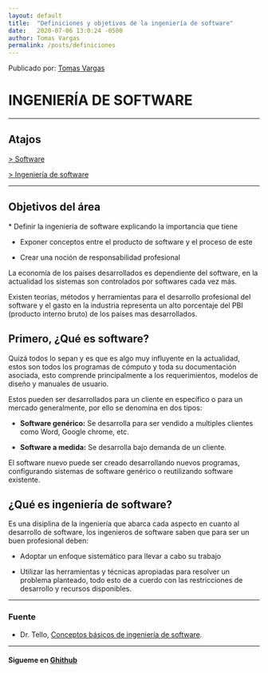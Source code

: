 ```yaml
---
layout: default
title:  "Definiciones y objetivos de la ingeniería de software"
date:   2020-07-06 13:0:24 -0500
author: Tomas Vargas
permalink: /posts/definiciones
---
```

<script src="https://kit.fontawesome.com/7316530f41.js" crossorigin="anonymous"></script>
Publicado por: [Tomas Vargas][gh] 

<h1>INGENIERÍA DE SOFTWARE</h1>

<hr>
<h2>Atajos</h2>
<p> <a href="#l1">> Software</a></p>
<p> <a href="#l2">> Ingeniería de software</a></p>
<hr>

<H2>Objetivos del área</H2>
* Definir la ingeniería de software explicando la importancia que tiene

* Exponer conceptos entre el producto de software y el proceso de este

* Crear una noción de responsabilidad profesional

<p>La economía de los países desarrollados es dependiente del software, en la actualidad los sistemas son controlados por softwares cada vez más.</p>
<p>Existen teorías, métodos y herramientas para el desarrollo profesional del software y el gasto en la industria representa un alto porcentaje del PBI (producto interno bruto) de los países mas desarrollados.</p>

<h2 id="l1">Primero, ¿Qué es software?</h2>
<p>Quizá todos lo sepan y es que es algo muy influyente en la actualidad, estos son todos los programas de cómputo y toda su documentación asociada, esto comprende principalmente a los requerimientos, modelos de diseño y manuales de usuario.</p>
<p>Estos pueden ser desarrollados para un cliente en específico o para un mercado generalmente, por ello se denomina en dos tipos:</p>

* **Software genérico:** Se desarrolla para ser vendido a multiples clientes como Word, Google chrome, etc.

* **Software a medida:** Se desarrolla bajo demanda de un cliente.

<p>El software nuevo puede ser creado desarrollando nuevos programas, configurando sistemas de software genérico o reutilizando software existente.</p>

<h2 id="l2">¿Qué es ingeniería de software?</h2>
<p>Es una disiplina de la ingeniería que abarca cada aspecto en cuanto al desarrollo de software, los ingenieros de software saben que para ser un buen profesional deben:</p>

* Adoptar un enfoque sistemático para llevar a cabo su trabajo

* Utilizar las herramientas y técnicas apropiadas para resolver un problema planteado, todo esto de a cuerdo con las restricciones de desarrollo y recursos disponibles.

<hr>
<h3>Fuente</h3>


* Dr. Tello, [Conceptos básicos de ingeniería de software][f1].

<hr>
<h4>Sigueme en <a href="https://github.com/tomvargas" target="_blank"><i class="fab fa-github"></i> Ghithub</a></h4>

[f1]: https://www.tamps.cinvestav.mx/~ertello/swe/sesion01.pdf
[gh]: https://github.com/tomvargas
